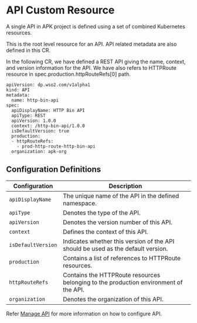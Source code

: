 # API Custom Resource

A single API in APK project is defined using a set of combined Kubernetes resources.

This is the root level resource for an API. API related metadata are also defined in this CR.

In the following CR, we have defined a REST API giving the name, context, and version information for the API. We have also refers to HTTPRoute resource in spec.production.httpRouteRefs[0] path.

```
apiVersion: dp.wso2.com/v1alpha1
kind: API
metadata:
  name: http-bin-api
spec:
  apiDisplayName: HTTP Bin API
  apiType: REST
  apiVersion: 1.0.0
  context: /http-bin-api/1.0.0
  isDefaultVersion: true
  production:
  - httpRouteRefs:
    - prod-http-route-http-bin-api
  organization: apk-org
```

## Configuration Definitions

<table>
    <thead>
      <tr>
        <th>Configuration</th>
        <th>Description</th>
      </tr>
    </thead>
    <tbody>
      <tr>
        <td style="white-space: nowrap;"><code>apiDisplayName</code></td>
        <td>The unique name of the API in the defined namespace.</td>
      </tr>
      <tr>
        <td style="white-space: nowrap;"><code>apiType</code></td>
        <td>Denotes the type of the API.</td>
      </tr>
      <tr>
        <td style="white-space: nowrap;"><code>apiVersion</code></td>
        <td>Denotes the version number of this API.</td>
      </tr>
      <tr>
        <td style="white-space: nowrap;"><code>context</code></td>
        <td>Defines the context of this API.</td>
      </tr>
      <tr>
        <td style="white-space: nowrap;"><code>isDefaultVersion</code></td>
        <td>Indicates whether this version of the API should be used as the default version. </td>
      </tr>
      <tr>
        <td style="white-space: nowrap;"><code>production</code></td>
        <td>Contains a list of references to HTTPRoute resources.</td>
      </tr>
      <tr>
        <td style="white-space: nowrap;"><code>httpRouteRefs</code></td>
        <td>Contains the HTTPRoute resources belonging to the production environment of the API.</td>
      </tr>
      <tr>
        <td style="white-space: nowrap;"><code>organization</code></td>
        <td>Denotes the organization of this API.</td>
      </tr>
    </tbody>
</table>


Refer [Manage API](../../create-api/create-api-overview/) for more information on how to configure API.